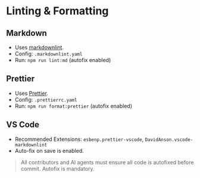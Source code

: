 # Linting & Formatting

## Markdown

- Uses [markdownlint](https://github.com/DavidAnson/markdownlint).
- Config: `.markdownlint.yaml`
- Run: `npm run lint:md` (autofix enabled)

## Prettier

- Uses [Prettier](https://prettier.io/).
- Config: `.prettierrc.yaml`
- Run: `npm run format:prettier` (autofix enabled)

## VS Code

- Recommended Extensions: `esbenp.prettier-vscode`, `DavidAnson.vscode-markdownlint`
- Auto-fix on save is enabled.

> All contributors and AI agents must ensure all code is autofixed before commit. Autofix is mandatory.
